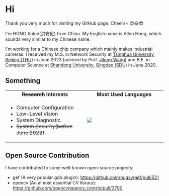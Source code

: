 # Hi

Thank you very much for visiting my GitHub page. Cheers~ 😊😆😎

I'm HONG Anlun(洪安伦) from China. My English name is Allen Hong, which sounds very similar to my Chinese name. 

I'm working for a Chinese chip company which mainly makes industrial cameras. 
I received my M.S. in Network Security at [Tsinghua University, Beijing (THU)](https://www.tsinghua.edu.cn/) in June 2023 (advised by Prof. [Jilong Wang](https://www.insc.tsinghua.edu.cn/info/1157/2449.htm)) and B.E. in Computer Science at [Shandong University, Qingdao (SDU)](https://www.sdu.edu.cn/) in June 2020.

<!--
**masterAllen/masterAllen** is a ✨ _special_ ✨ repository because its `README.md` (this file) appears on your GitHub profile.

Here are some ideas to get you started:

- 🔭 I’m currently working on ...
- 🌱 I’m currently learning ...
- 👯 I’m looking to collaborate on ...
- 🤔 I’m looking for help with ...
- 💬 Ask me about ...
- 📫 How to reach me: ...
- 😄 Pronouns: ...
- ⚡ Fun fact: ...
-->

## Something

<table>
  <tr align="center">
    <td> <b><del>Research</del> Interests</b> </td>
    <td> <b>Most Used Languages</b> </td>
  </tr>
  <tr>
    <td width="50%">
      <ul>
      <li>Computer Configuration</li>
      <li>Low-Level Vision</li>
      <li>System Diagnostic</li>
      <li><del>System Security(before June 2022)</del></li>
      </ul>
    </td>
   <td> <img src="https://github-readme-stats.vercel.app/api/top-langs/?username=masterAllen&hide_title=true&layout=compact"/> </td>
  </tr>
</table>

## Open Source Contribution

I have contributed to some well-known open-source projects:
- gef (A very popular gdb plugin): https://github.com/hugsy/gef/pull/521
- opencv (An almost essential CV library): https://github.com/opencv/opencv_contrib/pull/3790
